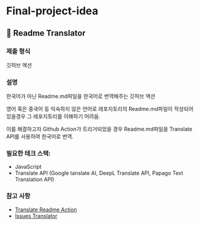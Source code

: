 # Final-project-idea

## 🚀 Readme Translator

### 제출 형식

  깃허브 액션

### 설명
  한국어가 아닌 Readme.md파일을 한국어로 번역해주는 깃허브 액션

  영어 혹은 중국어 등 익숙하지 않은 언어로 레포지토리의 Readme.md파일이 작성되어있을경우 그 레포지토리를 이해하기 어려움.

  이를 해결하고자 Github Action가 트리거되었을 경우 Readme.md파일을 Translate API를 사용하여 한국어로 번역.

### 필요한 테크 스택:
- JavaScript
- Translate API (Google tanslate AI, DeepL Translate API, Papago Text Translation API)

### 참고 사항
- [Translate Readme Action](https://github.com/marketplace/actions/translate-readme-action)
- [Issues Translator](https://github.com/marketplace/actions/issues-translator)
